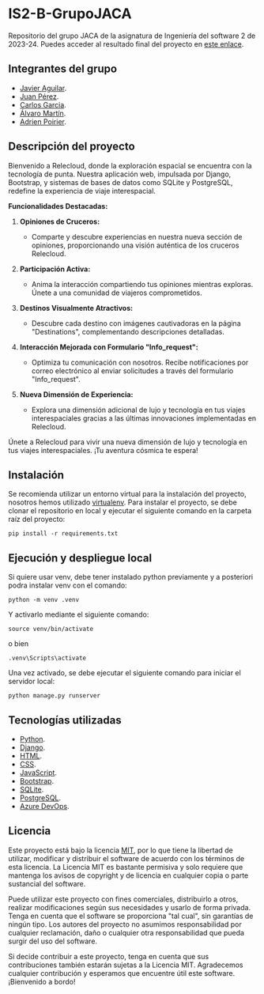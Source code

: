 # IS2-B-GrupoJACA
Repositorio del grupo JACA de la asignatura de Ingeniería del software 2 de 2023-24. Puedes acceder al resultado final del proyecto en [este enlace](https://spacetour-relecloud.azurewebsites.net/).

## Integrantes del grupo
- [Javier Aguilar](https://github.com/J-AguilarG).
- [Juan Pérez](https://github.com/Mr-Vozka).
- [Carlos Garcia](https://github.com/carlosgarcirev).
- [Álvaro Martín](https://github.com/amgdestructor).
- [Adrien Poirier](https://github.com/Adrixx10p).


## Descripción del proyecto
Bienvenido a Relecloud, donde la exploración espacial se encuentra con la tecnología de punta. Nuestra aplicación web, impulsada por Django, Bootstrap, y sistemas de bases de datos como SQLite y PostgreSQL, redefine la experiencia de viaje interespacial.

**Funcionalidades Destacadas:**
1. **Opiniones de Cruceros:**
   - Comparte y descubre experiencias en nuestra nueva sección de opiniones, proporcionando una visión auténtica de los cruceros Relecloud.

2. **Participación Activa:**
   - Anima la interacción compartiendo tus opiniones mientras exploras. Únete a una comunidad de viajeros comprometidos.

3. **Destinos Visualmente Atractivos:**
   - Descubre cada destino con imágenes cautivadoras en la página "Destinations", complementando descripciones detalladas.

4. **Interacción Mejorada con Formulario "Info_request":**
   - Optimiza tu comunicación con nosotros. Recibe notificaciones por correo electrónico al enviar solicitudes a través del formulario "Info_request".

5. **Nueva Dimensión de Experiencia:**
   - Explora una dimensión adicional de lujo y tecnología en tus viajes interespaciales gracias a las últimas innovaciones implementadas en Relecloud.

Únete a Relecloud para vivir una nueva dimensión de lujo y tecnología en tus viajes interespaciales. ¡Tu aventura cósmica te espera!


## Instalación
Se recomienda utilizar un entorno virtual para la instalación del proyecto, nosotros hemos utilizado [virtualenv](https://virtualenv.pypa.io/en/latest/).
Para instalar el proyecto, se debe clonar el repositorio en local y ejecutar el siguiente comando en la carpeta raíz del proyecto:
```
pip install -r requirements.txt
```


## Ejecución y despliegue local
Si quiere usar venv, debe tener instalado python previamente y a posteriori podra instalar venv con el comando:
```
python -m venv .venv
```
Y activarlo mediante el siguiente comando:
```
source venv/bin/activate
```
o bien
```
.venv\Scripts\activate
```
Una vez activado, se debe ejecutar el siguiente comando para iniciar el servidor local:
```
python manage.py runserver
```


## Tecnologías utilizadas
- [Python](https://www.python.org/).
- [Django](https://www.djangoproject.com/).
- [HTML](https://html.com/).
- [CSS](https://www.w3.org/Style/CSS/Overview.en.html).
- [JavaScript](https://www.javascript.com/).
- [Bootstrap](https://getbootstrap.com/).
- [SQLite](https://www.sqlite.org/index.html).
- [PostgreSQL](https://www.postgresql.org/).
- [Azure DevOps](https://azure.microsoft.com/es-es/services/devops/).


## Licencia
Este proyecto está bajo la licencia [MIT](https://choosealicense.com/licenses/mit/), por lo que tiene la libertad de utilizar, modificar y distribuir el software de acuerdo con los términos de esta licencia. La Licencia MIT es bastante permisiva y solo requiere que mantenga los avisos de copyright y de licencia en cualquier copia o parte sustancial del software.

Puede utilizar este proyecto con fines comerciales, distribuirlo a otros, realizar modificaciones según sus necesidades y usarlo de forma privada. Tenga en cuenta que el software se proporciona "tal cual", sin garantías de ningún tipo. Los autores del proyecto no asumimos responsabilidad por cualquier reclamación, daño o cualquier otra responsabilidad que pueda surgir del uso del software.

Si decide contribuir a este proyecto, tenga en cuenta que sus contribuciones también estarán sujetas a la Licencia MIT. Agradecemos cualquier contribución y esperamos que encuentre útil este software. ¡Bienvenido a bordo!
